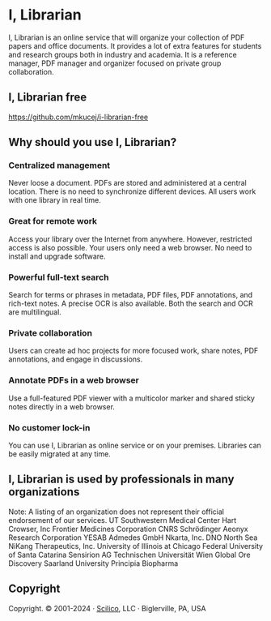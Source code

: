 # I, Librarian
I, Librarian is an online service that will organize your collection of PDF papers and office documents. It provides a lot of extra features for students and research groups both in industry and academia. It is a reference manager, PDF manager and organizer focused on private group collaboration.

## I, Librarian free
https://github.com/mkucej/i-librarian-free

## Why should you use I, Librarian?
### Centralized management
Never loose a document. PDFs are stored and administered at a central location. There is no need to synchronize different devices. All users work with one library in real time.
### Great for remote work
Access your library over the Internet from anywhere. However, restricted access is also possible. Your users only need a web browser. No need to install and upgrade software.
### Powerful full-text search
Search for terms or phrases in metadata, PDF files, PDF annotations, and rich-text notes. A precise OCR is also available. Both the search and OCR are multilingual.
### Private collaboration
Users can create ad hoc projects for more focused work, share notes, PDF annotations, and engage in discussions.
### Annotate PDFs in a web browser
Use a full-featured PDF viewer with a multicolor marker and shared sticky notes directly in a web browser.
### No customer lock-in
You can use I, Librarian as online service or on your premises. Libraries can be easily migrated at any time.

## I, Librarian is used by professionals in many organizations
Note: A listing of an organization does not represent their official endorsement of our services.
UT Southwestern Medical Center
Hart Crowser, Inc
Frontier Medicines Corporation
CNRS
Schrödinger
Aeonyx Research Corporation
YESAB
Admedes GmbH
Nkarta, Inc.
DNO North Sea
NiKang Therapeutics, Inc.
University of Illinois at Chicago
Federal University of Santa Catarina
Sensirion AG
Technischen Universität Wien
Global Ore Discovery
Saarland University
Principia Biopharma

## Copyright
Copyright. © 2001-2024 · [Scilico](http://scilico.com/), LLC · Biglerville, PA, USA
